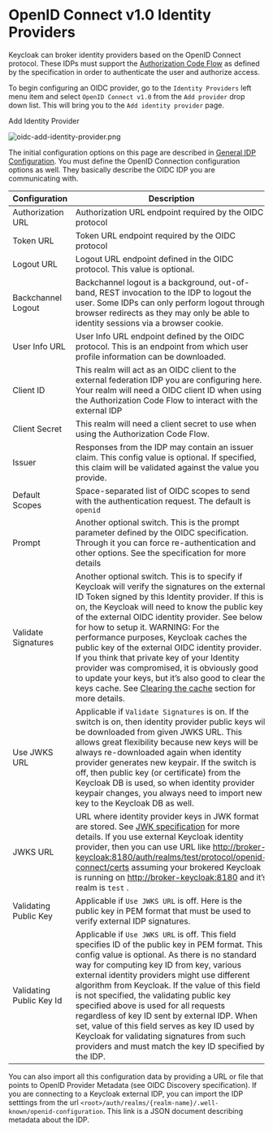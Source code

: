 # OpenID Connect v1.0 Identity Providers

Keycloak can broker identity providers based on the OpenID Connect protocol. These IDPs must support the [Authorization Code Flow](https://wjw465150.gitbooks.io/keycloak-documentation/content/server\_admin/topics/sso-protocols/oidc.html#\_oidc) as defined by the specification in order to authenticate the user and authorize access.

To begin configuring an OIDC provider, go to the `Identity Providers` left menu item and select `OpenID Connect v1.0` from the `Add provider` drop down list. This will bring you to the `Add identity provider` page.

Add Identity Provider

![oidc-add-identity-provider.png](https://wjw465150.gitbooks.io/keycloak-documentation/content/server\_admin/keycloak-images/oidc-add-identity-provider.png)

The initial configuration options on this page are described in [General IDP Configuration](https://wjw465150.gitbooks.io/keycloak-documentation/content/server\_admin/topics/identity-broker/configuration.html#\_general-idp-config). You must define the OpenID Connection configuration options as well. They basically describe the OIDC IDP you are communicating with.

| Configuration            | Description                                                                                                                                                                                                                                                                                                                                                                                                                                                                                                                                                                                                                                                                                                                          |
| ------------------------ | ------------------------------------------------------------------------------------------------------------------------------------------------------------------------------------------------------------------------------------------------------------------------------------------------------------------------------------------------------------------------------------------------------------------------------------------------------------------------------------------------------------------------------------------------------------------------------------------------------------------------------------------------------------------------------------------------------------------------------------ |
| Authorization URL        | Authorization URL endpoint required by the OIDC protocol                                                                                                                                                                                                                                                                                                                                                                                                                                                                                                                                                                                                                                                                             |
| Token URL                | Token URL endpoint required by the OIDC protocol                                                                                                                                                                                                                                                                                                                                                                                                                                                                                                                                                                                                                                                                                     |
| Logout URL               | Logout URL endpoint defined in the OIDC protocol. This value is optional.                                                                                                                                                                                                                                                                                                                                                                                                                                                                                                                                                                                                                                                            |
| Backchannel Logout       | Backchannel logout is a background, out-of-band, REST invocation to the IDP to logout the user. Some IDPs can only perform logout through browser redirects as they may only be able to identity sessions via a browser cookie.                                                                                                                                                                                                                                                                                                                                                                                                                                                                                                      |
| User Info URL            | User Info URL endpoint defined by the OIDC protocol. This is an endpoint from which user profile information can be downloaded.                                                                                                                                                                                                                                                                                                                                                                                                                                                                                                                                                                                                      |
| Client ID                | This realm will act as an OIDC client to the external federation IDP you are configuring here. Your realm will need a OIDC client ID when using the Authorization Code Flow to interact with the external IDP                                                                                                                                                                                                                                                                                                                                                                                                                                                                                                                        |
| Client Secret            | This realm will need a client secret to use when using the Authorization Code Flow.                                                                                                                                                                                                                                                                                                                                                                                                                                                                                                                                                                                                                                                  |
| Issuer                   | Responses from the IDP may contain an issuer claim. This config value is optional. If specified, this claim will be validated against the value you provide.                                                                                                                                                                                                                                                                                                                                                                                                                                                                                                                                                                         |
| Default Scopes           | Space-separated list of OIDC scopes to send with the authentication request. The default is `openid`                                                                                                                                                                                                                                                                                                                                                                                                                                                                                                                                                                                                                                 |
| Prompt                   | Another optional switch. This is the prompt parameter defined by the OIDC specification. Through it you can force re-authentication and other options. See the specification for more details                                                                                                                                                                                                                                                                                                                                                                                                                                                                                                                                        |
| Validate Signatures      | Another optional switch. This is to specify if Keycloak will verify the signatures on the external ID Token signed by this Identity provider. If this is on, the Keycloak will need to know the public key of the external OIDC identity provider. See below for how to setup it. WARNING: For the performance purposes, Keycloak caches the public key of the external OIDC identity provider. If you think that private key of your Identity provider was compromised, it is obviously good to update your keys, but it’s also good to clear the keys cache. See [Clearing the cache](https://wjw465150.gitbooks.io/keycloak-documentation/content/server\_admin/topics/realms/cache.html#\_clear-cache) section for more details. |
| Use JWKS URL             | Applicable if `Validate Signatures` is on. If the switch is on, then identity provider public keys will be downloaded from given JWKS URL. This allows great flexibility because new keys will be always re-downloaded again when identity provider generates new keypair. If the switch is off, then public key (or certificate) from the Keycloak DB is used, so when identity provider keypair changes, you always need to import new key to the Keycloak DB as well.                                                                                                                                                                                                                                                             |
| JWKS URL                 | URL where identity provider keys in JWK format are stored. See [JWK specification](https://self-issued.info/docs/draft-ietf-jose-json-web-key.html) for more details. If you use external Keycloak identity provider, then you can use URL like [http://broker-keycloak:8180/auth/realms/test/protocol/openid-connect/certs](http://broker-keycloak:8180/auth/realms/test/protocol/openid-connect/certs) assuming your brokered Keycloak is running on [http://broker-keycloak:8180](http://broker-keycloak:8180/) and it’s realm is `test` .                                                                                                                                                                                        |
| Validating Public Key    | Applicable if `Use JWKS URL` is off. Here is the public key in PEM format that must be used to verify external IDP signatures.                                                                                                                                                                                                                                                                                                                                                                                                                                                                                                                                                                                                       |
| Validating Public Key Id | Applicable if `Use JWKS URL` is off. This field specifies ID of the public key in PEM format. This config value is optional. As there is no standard way for computing key ID from key, various external identity providers might use different algorithm from Keycloak. If the value of this field is not specified, the validating public key specified above is used for all requests regardless of key ID sent by external IDP. When set, value of this field serves as key ID used by Keycloak for validating signatures from such providers and must match the key ID specified by the IDP.                                                                                                                                    |

You can also import all this configuration data by providing a URL or file that points to OpenID Provider Metadata (see OIDC Discovery specification). If you are connecting to a Keycloak external IDP, you can import the IDP setttings from the url `<root>/auth/realms/{realm-name}/.well-known/openid-configuration`. This link is a JSON document describing metadata about the IDP.
